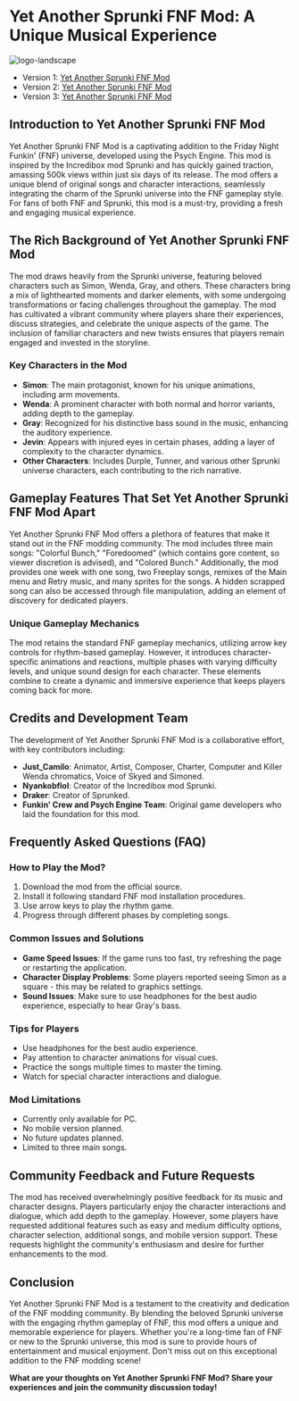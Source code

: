 # Yet Another Sprunki FNF Mod: A Unique Musical Experience

![logo-landscape](https://github.com/user-attachments/assets/1a575426-70be-45fb-9f96-153e3f96e4b1)


- Version 1: [Yet Another Sprunki FNF Mod](https://sprunki-incredibox.org/game/sprunki-yet-another-sprunki-fnf-mod)
- Version 2: [Yet Another Sprunki FNF Mod](https://sprunki.la/game/sprunki-yet-another-sprunki-fnf-mod)
- Version 3: [Yet Another Sprunki FNF Mod](https://scrunkly.org/game/sprunki-yet-another-sprunki-fnf-mod)


## Introduction to Yet Another Sprunki FNF Mod
Yet Another Sprunki FNF Mod is a captivating addition to the Friday Night Funkin' (FNF) universe, developed using the Psych Engine. This mod is inspired by the Incredibox mod Sprunki and has quickly gained traction, amassing 500k views within just six days of its release. The mod offers a unique blend of original songs and character interactions, seamlessly integrating the charm of the Sprunki universe into the FNF gameplay style. For fans of both FNF and Sprunki, this mod is a must-try, providing a fresh and engaging musical experience.

## The Rich Background of Yet Another Sprunki FNF Mod
The mod draws heavily from the Sprunki universe, featuring beloved characters such as Simon, Wenda, Gray, and others. These characters bring a mix of lighthearted moments and darker elements, with some undergoing transformations or facing challenges throughout the gameplay. The mod has cultivated a vibrant community where players share their experiences, discuss strategies, and celebrate the unique aspects of the game. The inclusion of familiar characters and new twists ensures that players remain engaged and invested in the storyline.

### Key Characters in the Mod
- **Simon**: The main protagonist, known for his unique animations, including arm movements.
- **Wenda**: A prominent character with both normal and horror variants, adding depth to the gameplay.
- **Gray**: Recognized for his distinctive bass sound in the music, enhancing the auditory experience.
- **Jevin**: Appears with injured eyes in certain phases, adding a layer of complexity to the character dynamics.
- **Other Characters**: Includes Durple, Tunner, and various other Sprunki universe characters, each contributing to the rich narrative.

## Gameplay Features That Set Yet Another Sprunki FNF Mod Apart
Yet Another Sprunki FNF Mod offers a plethora of features that make it stand out in the FNF modding community. The mod includes three main songs: "Colorful Bunch," "Foredoomed" (which contains gore content, so viewer discretion is advised), and "Colored Bunch." Additionally, the mod provides one week with one song, two Freeplay songs, remixes of the Main menu and Retry music, and many sprites for the songs. A hidden scrapped song can also be accessed through file manipulation, adding an element of discovery for dedicated players.

### Unique Gameplay Mechanics
The mod retains the standard FNF gameplay mechanics, utilizing arrow key controls for rhythm-based gameplay. However, it introduces character-specific animations and reactions, multiple phases with varying difficulty levels, and unique sound design for each character. These elements combine to create a dynamic and immersive experience that keeps players coming back for more.

## Credits and Development Team
The development of Yet Another Sprunki FNF Mod is a collaborative effort, with key contributors including:
- **Just_Camilo**: Animator, Artist, Composer, Charter, Computer and Killer Wenda chromatics, Voice of Skyed and Simoned.
- **Nyankobflol**: Creator of the Incredibox mod Sprunki.
- **Draker**: Creator of Sprunked.
- **Funkin' Crew and Psych Engine Team**: Original game developers who laid the foundation for this mod.

## Frequently Asked Questions (FAQ)

### How to Play the Mod?
1. Download the mod from the official source.
2. Install it following standard FNF mod installation procedures.
3. Use arrow keys to play the rhythm game.
4. Progress through different phases by completing songs.

### Common Issues and Solutions
- **Game Speed Issues**: If the game runs too fast, try refreshing the page or restarting the application.
- **Character Display Problems**: Some players reported seeing Simon as a square - this may be related to graphics settings.
- **Sound Issues**: Make sure to use headphones for the best audio experience, especially to hear Gray's bass.

### Tips for Players
- Use headphones for the best audio experience.
- Pay attention to character animations for visual cues.
- Practice the songs multiple times to master the timing.
- Watch for special character interactions and dialogue.

### Mod Limitations
- Currently only available for PC.
- No mobile version planned.
- No future updates planned.
- Limited to three main songs.

## Community Feedback and Future Requests
The mod has received overwhelmingly positive feedback for its music and character designs. Players particularly enjoy the character interactions and dialogue, which add depth to the gameplay. However, some players have requested additional features such as easy and medium difficulty options, character selection, additional songs, and mobile version support. These requests highlight the community's enthusiasm and desire for further enhancements to the mod.

## Conclusion
Yet Another Sprunki FNF Mod is a testament to the creativity and dedication of the FNF modding community. By blending the beloved Sprunki universe with the engaging rhythm gameplay of FNF, this mod offers a unique and memorable experience for players. Whether you're a long-time fan of FNF or new to the Sprunki universe, this mod is sure to provide hours of entertainment and musical enjoyment. Don't miss out on this exceptional addition to the FNF modding scene!

**What are your thoughts on Yet Another Sprunki FNF Mod? Share your experiences and join the community discussion today!**
